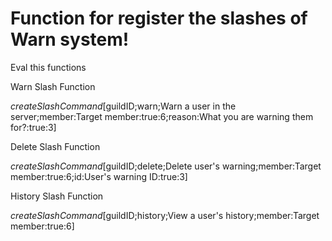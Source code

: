 # Function for register the slashes of Warn system!
Eval this functions

Warn Slash Function

$createSlashCommand[$guildID;warn;Warn a user in the server;member:Target member:true:6;reason:What you are warning them for?:true:3]

Delete Slash Function

$createSlashCommand[$guildID;delete;Delete user's warning;member:Target member:true:6;id:User's warning ID:true:3]

History Slash Function

$createSlashCommand[$guildID;history;View a user's history;member:Target member:true:6]

